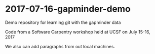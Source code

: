 # 2017-07-16-gapminder-demo
Demo repository for learning git with the gapminder data

Code from a Software Carpentry workshop held at UCSF on July 15-16, 2017

We also can add paragraphs from out local machines. 

